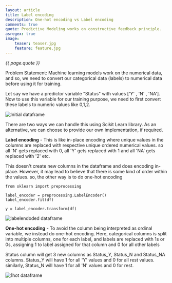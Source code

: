 ```yaml
---
layout: article
title: Label encoding
description: One-hot encoding vs Label encoding
comments: true
quote: Predictive Modeling works on constructive feedback principle.
asregex: true
image:
    teaser: teaser.jpg
    feature: feature.jpg
---
```

<i>{{ page.quote }}</i>

Problem Statement: Machine learning models work on the numerical data, and so, we need to convert our categorical data (labels) to numerical data before using it for training.

Let say we have a predictor variable "Status" with values ['Y' , 'N' , 'NA']. Now to use this variable for our training purpose, we need to first convert these labels to numeric values like 0,1,2.

![Initial dataframe]({{site.url}}/images/assets/labelencoding/initial.png)


There are two ways we can handle this using Scikit Learn library. As an alternative, we can choose to provide our own implementation, if required.

**Label encoding**  - This is like in-place encoding where unique values in the columns are replaced with respective unique ordered numerical values. so all 'N' gets replaced with 0, all 'Y' gets replaced with 1 and all 'NA' gets replaced with '2' etc.
   
This doesn't create new columns in the dataframe and does encoding in-place. However, it may lead to believe that there is some kind of order within the values. so, the other way is to do one-hot encoding

```
from sklearn import preprocessing

label_encoder = preprocessing.LabelEncoder()
label_encoder.fit(df)

y = label_encoder.transform(df)
```
![labelendoded dataframe]({{site.url}}/images/assets/labelencoding/labelencoding.png)
   
**One-hot encoding** - To avoid the column being interpreted as ordinal variable, we instead do one-hot encoding. Here, categorical columns is split into multiple columns, one for each label, and labels are replaced with 1s or 0s, assigning 1 to label assigned for that column and 0 for all other labels
   
Status column will get 3 new columns as Status_Y, Status_N and Status_NA columns. Status_Y will have 1 for all 'Y' values and 0 for all rest values. similarly, Status_N will have 1 for all 'N' values and 0 for rest.

![1hot dataframe]({{site.url}}/images/assets/labelencoding/onehotencoding.png)

<!-- Random Distribution vs Gaussian Distribution
Normal Curve - Probabilistic Distribution

Z-Score : Z-Score is just another measure of average score. A z-score of 1 means we are 1 standard deviation away from average. Z-Score of Mean is always equal to 0.

ANOVA
Null Hypothesis / Alternate Hypothesis
T-Test





We have to find solution for AX = b where X is the vector of unknowns.
$$
AX = b
X = (A^TA)^-1A^Tb
$$

ATA has an inverse only if columns of A re independent i.e. AX = 0 has only 1 solution and that is zero vector.

If AX = 0 has more than one solution, that means columns are dependent and hence that mean ATA is not invertible.

so for linear regression to work, A should have independent columns (features)


 -->

